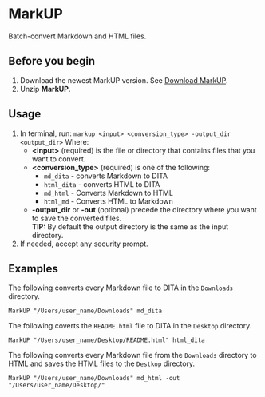 
# MarkUP

Batch-convert Markdown and HTML files.

## Before you begin
1. Download the newest MarkUP version. See [Download MarkUP](https://github.com/rafalkaron/MarkUP/releases/latest).
2. Unzip **MarkUP**.

## Usage
1. In terminal, run: `markup <input> <conversion_type> -output_dir <output_dir>` 
    Where:
    * **&lt;input&gt;** (required) is the file or directory that contains files that you want to convert.
    * **&lt;conversion_type&gt;** (required) is one of the following:
        * `md_dita` - converts Markdown to DITA
        * `html_dita` - converts HTML to DITA
        * `md_html` - Converts Markdown to HTML
        * `html_md` - Converts HTML to Markdown
    * **-output_dir** or **-out** (optional) precede the directory where you want to save the converted files.  
    **TIP:** By default the output directory is the same as the input directory.
2. If needed, accept any security prompt.

## Examples

The following converts every Markdown file to DITA in the `Downloads` directory.
```
MarkUP "/Users/user_name/Downloads" md_dita
```
The following coverts the `README.html` file to DITA in the `Desktop` directory.
```
MarkUP "/Users/user_name/Desktop/README.html" html_dita
```
The following converts every Markdown file from the `Downloads` directory to HTML and saves the HTML files to the `Destkop` directory.
```
MarkUP "/Users/user_name/Downloads" md_html -out "/Users/user_name/Desktop/"
```